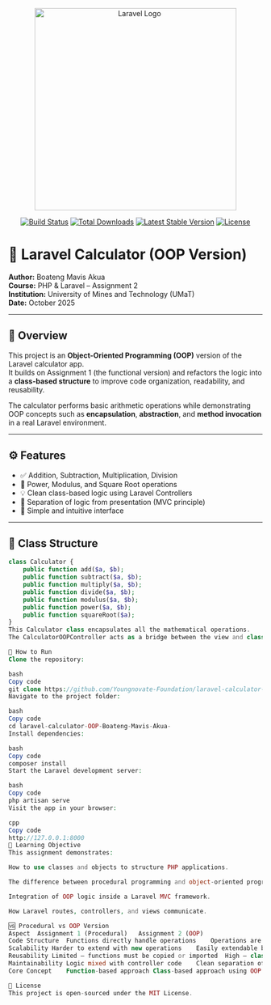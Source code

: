 <p align="center"><a href="https://laravel.com" target="_blank"><img src="https://raw.githubusercontent.com/laravel/art/master/logo-lockup/5%20SVG/2%20CMYK/1%20Full%20Color/laravel-logolockup-cmyk-red.svg" width="400" alt="Laravel Logo"></a></p>

<p align="center">
<a href="https://github.com/laravel/framework/actions"><img src="https://github.com/laravel/framework/workflows/tests/badge.svg" alt="Build Status"></a>
<a href="https://packagist.org/packages/laravel/framework"><img src="https://img.shields.io/packagist/dt/laravel/framework" alt="Total Downloads"></a>
<a href="https://packagist.org/packages/laravel/framework"><img src="https://img.shields.io/packagist/v/laravel/framework" alt="Latest Stable Version"></a>
<a href="https://packagist.org/packages/laravel/framework"><img src="https://img.shields.io/packagist/l/laravel/framework" alt="License"></a>
</p>

# 🧮 Laravel Calculator (OOP Version)

**Author:** Boateng Mavis Akua  
**Course:** PHP & Laravel – Assignment 2  
**Institution:** University of Mines and Technology (UMaT)  
**Date:** October 2025  

---

## 📘 Overview
This project is an **Object-Oriented Programming (OOP)** version of the Laravel calculator app.  
It builds on Assignment 1 (the functional version) and refactors the logic into a **class-based structure** to improve code organization, readability, and reusability.  

The calculator performs basic arithmetic operations while demonstrating OOP concepts such as **encapsulation**, **abstraction**, and **method invocation** in a real Laravel environment.

---

## ⚙️ Features
- ✅ Addition, Subtraction, Multiplication, Division  
- 🔢 Power, Modulus, and Square Root operations  
- 💡 Clean class-based logic using Laravel Controllers  
- 🧱 Separation of logic from presentation (MVC principle)  
- 🎯 Simple and intuitive interface  

---

## 🧩 Class Structure

```php
class Calculator {
    public function add($a, $b);
    public function subtract($a, $b);
    public function multiply($a, $b);
    public function divide($a, $b);
    public function modulus($a, $b);
    public function power($a, $b);
    public function squareRoot($a);
}
This Calculator class encapsulates all the mathematical operations.
The CalculatorOOPController acts as a bridge between the view and class logic, handling input from users and displaying results.

🚀 How to Run
Clone the repository:

bash
Copy code
git clone https://github.com/Youngnovate-Foundation/laravel-calculator-OOP-Boateng-Mavis-Akua-.git
Navigate to the project folder:

bash
Copy code
cd laravel-calculator-OOP-Boateng-Mavis-Akua-
Install dependencies:

bash
Copy code
composer install
Start the Laravel development server:

bash
Copy code
php artisan serve
Visit the app in your browser:

cpp
Copy code
http://127.0.0.1:8000
🧠 Learning Objective
This assignment demonstrates:

How to use classes and objects to structure PHP applications.

The difference between procedural programming and object-oriented programming.

Integration of OOP logic inside a Laravel MVC framework.

How Laravel routes, controllers, and views communicate.

🆚 Procedural vs OOP Version
Aspect	Assignment 1 (Procedural)	Assignment 2 (OOP)
Code Structure	Functions directly handle operations	Operations are encapsulated within a class
Scalability	Harder to extend with new operations	Easily extendable by adding new methods
Reusability	Limited – functions must be copied or imported	High – class can be reused anywhere
Maintainability	Logic mixed with controller code	Clean separation of logic and controller
Core Concept	Function-based approach	Class-based approach using OOP principles

🪪 License
This project is open-sourced under the MIT License.